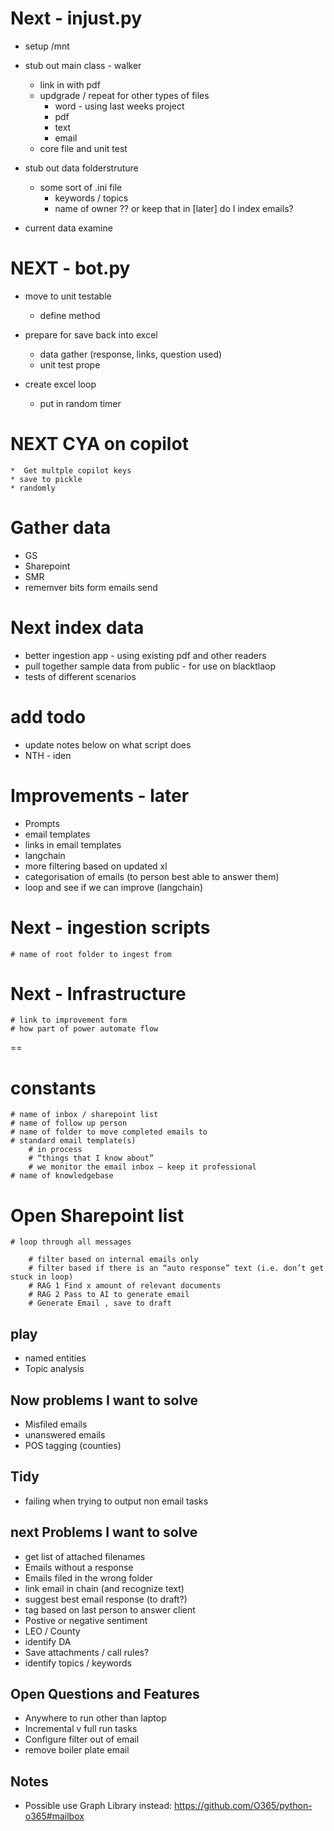 

# Next - injust.py

* setup /mnt

* stub out main class - walker
	* link in with pdf
	* updgrade / repeat for other types of files
		* word - using last weeks project
		* pdf
		* text
		* email	
	* core file and unit test

* stub out data folderstruture
	* some sort of .ini file
		* keywords / topics
		* name of owner ?? or keep that in 
		[later] do I index emails?

* current data examine




# NEXT - bot.py

* move to unit testable 
	* define method

* prepare for save back into excel
	* data gather (response, links, question used)
	* unit test prope

* create excel loop
	* put in random timer

# NEXT CYA on copilot
	*  Get multple copilot keys
	* save to pickle
	* randomly


# Gather data
* GS
* Sharepoint
* SMR
* rememver bits form emails send

# Next index data
* better ingestion app - using existing pdf and other readers
* pull together sample data from public - for use on blacktlaop
* tests of different scenarios

# add todo
* update notes below on what script does
* NTH - iden

# Improvements - later
* Prompts
* email templates
* links in email templates
* langchain
* more filtering based on updated xl
* categorisation of emails (to person best able to answer them)
* loop and see if we can improve (langchain)



# Next - ingestion scripts
	# name of root folder to ingest from

# Next - Infrastructure
	# link to improvement form
	# how part of power automate flow
==

# constants
	# name of inbox / sharepoint list
	# name of follow up person
	# name of folder to move completed emails to
	# standard email template(s)
		# in process
		# “things that I know about”
		# we monitor the email inbox – keep it professional 
	# name of knowledgebase

# Open Sharepoint list

	# loop through all messages

		# filter based on internal emails only
		# filter based if there is an “auto response” text (i.e. don’t get stuck in loop)
		# RAG 1 Find x amount of relevant documents
		# RAG 2 Pass to AI to generate email
		# Generate Email , save to draft


## play

* named entities
* Topic analysis

## Now problems I want to solve

* Misfiled emails
* unanswered emails
* POS tagging (counties)

## Tidy

* failing when trying to output non email tasks


## next Problems I want to solve
* get list of attached filenames
* Emails without a response
* Emails filed in the wrong folder
* link email in chain (and recognize text)
* suggest best email response (to draft?)
* tag based on last person to answer client
* Postive or negative sentiment
* LEO / County
* identify DA
* Save attachments / call rules?
* identify topics / keywords

## Open Questions and Features

* Anywhere to run other than laptop
* Incremental v full run tasks
* Configure filter out of email
* remove boiler plate email

## Notes

* Possible use Graph Library instead: https://github.com/O365/python-o365#mailbox




